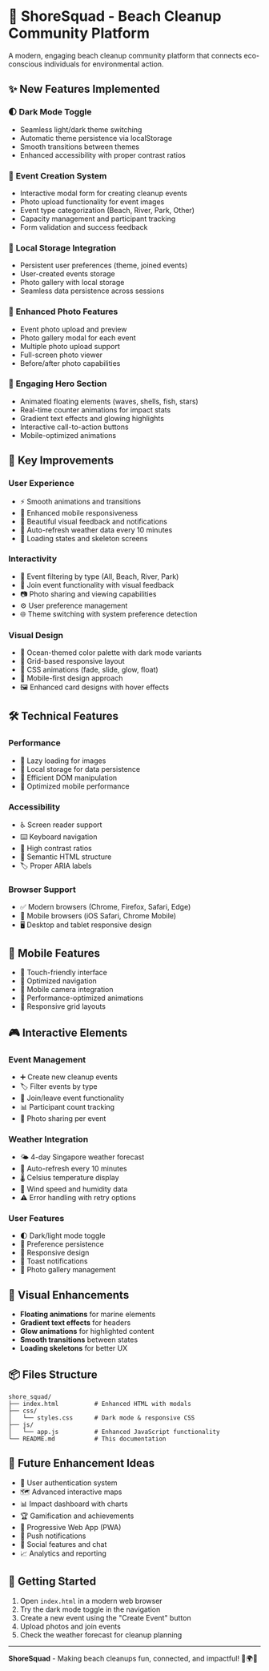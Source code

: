 # 🌊 ShoreSquad - Beach Cleanup Community Platform

A modern, engaging beach cleanup community platform that connects eco-conscious individuals for environmental action.

## ✨ New Features Implemented

### 🌓 **Dark Mode Toggle**
- Seamless light/dark theme switching
- Automatic theme persistence via localStorage
- Smooth transitions between themes
- Enhanced accessibility with proper contrast ratios

### 📅 **Event Creation System**
- Interactive modal form for creating cleanup events
- Photo upload functionality for event images
- Event type categorization (Beach, River, Park, Other)
- Capacity management and participant tracking
- Form validation and success feedback

### 💾 **Local Storage Integration**
- Persistent user preferences (theme, joined events)
- User-created events storage
- Photo gallery with local storage
- Seamless data persistence across sessions

### 📸 **Enhanced Photo Features**
- Event photo upload and preview
- Photo gallery modal for each event
- Multiple photo upload support
- Full-screen photo viewer
- Before/after photo capabilities

### 🎯 **Engaging Hero Section**
- Animated floating elements (waves, shells, fish, stars)
- Real-time counter animations for impact stats
- Gradient text effects and glowing highlights
- Interactive call-to-action buttons
- Mobile-optimized animations

## 🚀 Key Improvements

### **User Experience**
- ⚡ Smooth animations and transitions
- 📱 Enhanced mobile responsiveness
- 🎨 Beautiful visual feedback and notifications
- 🔄 Auto-refresh weather data every 10 minutes
- 💫 Loading states and skeleton screens

### **Interactivity**
- 🎯 Event filtering by type (All, Beach, River, Park)
- 👥 Join event functionality with visual feedback
- 📷 Photo sharing and viewing capabilities
- ⚙️ User preference management
- 🌐 Theme switching with system preference detection

### **Visual Design**
- 🎨 Ocean-themed color palette with dark mode variants
- 📐 Grid-based responsive layout
- 🔄 CSS animations (fade, slide, glow, float)
- 📱 Mobile-first design approach
- 🖼️ Enhanced card designs with hover effects

## 🛠️ Technical Features

### **Performance**
- 🚀 Lazy loading for images
- 💾 Local storage for data persistence
- 🔄 Efficient DOM manipulation
- 📱 Optimized mobile performance

### **Accessibility**
- ♿ Screen reader support
- ⌨️ Keyboard navigation
- 🎨 High contrast ratios
- 📝 Semantic HTML structure
- 🏷️ Proper ARIA labels

### **Browser Support**
- ✅ Modern browsers (Chrome, Firefox, Safari, Edge)
- 📱 Mobile browsers (iOS Safari, Chrome Mobile)
- 🖥️ Desktop and tablet responsive design

## 📱 Mobile Features

- 📲 Touch-friendly interface
- 📱 Optimized navigation
- 📸 Mobile camera integration
- 💫 Performance-optimized animations
- 📐 Responsive grid layouts

## 🎮 Interactive Elements

### **Event Management**
- ➕ Create new cleanup events
- 🏷️ Filter events by type
- 👥 Join/leave event functionality
- 📊 Participant count tracking
- 📸 Photo sharing per event

### **Weather Integration**
- 🌤️ 4-day Singapore weather forecast
- 🔄 Auto-refresh every 10 minutes
- 🌡️ Celsius temperature display
- 💨 Wind speed and humidity data
- ⚠️ Error handling with retry options

### **User Features**
- 🌓 Dark/light mode toggle
- 💾 Preference persistence
- 📱 Responsive design
- 🔔 Toast notifications
- 📸 Photo gallery management

## 🌊 Visual Enhancements

- **Floating animations** for marine elements
- **Gradient text effects** for headers
- **Glow animations** for highlighted content
- **Smooth transitions** between states
- **Loading skeletons** for better UX

## 📦 Files Structure

```
shore_squad/
├── index.html          # Enhanced HTML with modals
├── css/
│   └── styles.css      # Dark mode & responsive CSS
├── js/
│   └── app.js          # Enhanced JavaScript functionality
└── README.md           # This documentation
```

## 🎯 Future Enhancement Ideas

- 🔐 User authentication system
- 🗺️ Advanced interactive maps
- 📊 Impact dashboard with charts
- 🏆 Gamification and achievements
- 📱 Progressive Web App (PWA)
- 🔔 Push notifications
- 👥 Social features and chat
- 📈 Analytics and reporting

## 🌟 Getting Started

1. Open `index.html` in a modern web browser
2. Try the dark mode toggle in the navigation
3. Create a new event using the "Create Event" button
4. Upload photos and join events
5. Check the weather forecast for cleanup planning

---

**ShoreSquad** - Making beach cleanups fun, connected, and impactful! 🌊🌍💚
